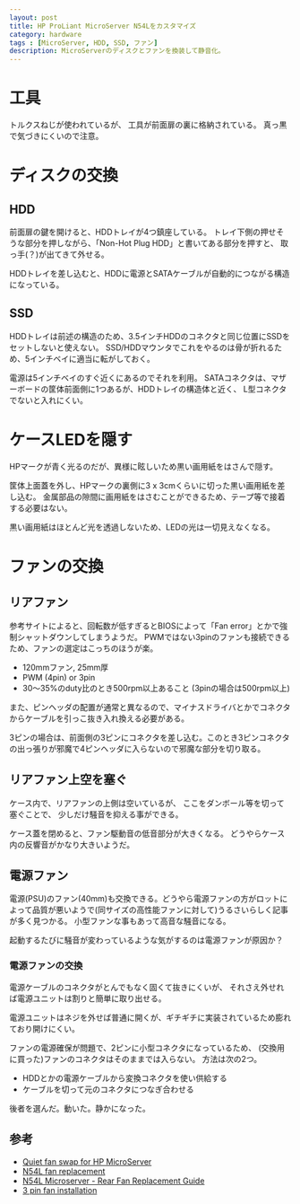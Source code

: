 ```yaml
---
layout: post
title: HP ProLiant MicroServer N54Lをカスタマイズ
category: hardware
tags : [MicroServer, HDD, SSD, ファン]
description: MicroServerのディスクとファンを換装して静音化。
---
```

# 工具
トルクスねじが使われているが、
工具が前面扉の裏に格納されている。
真っ黒で気づきにくいので注意。

# ディスクの交換

## HDD
前面扉の鍵を開けると、HDDトレイが4つ鎮座している。
トレイ下側の押せそうな部分を押しながら、「Non-Hot Plug HDD」と書いてある部分を押すと、
取っ手(？)が出てきて外せる。

HDDトレイを差し込むと、HDDに電源とSATAケーブルが自動的につながる構造になっている。

## SSD
HDDトレイは前述の構造のため、3.5インチHDDのコネクタと同じ位置にSSDをセットしないと使えない。
SSD/HDDマウンタでこれをやるのは骨が折れるため、5インチベイに適当に転がしておく。

電源は5インチベイのすぐ近くにあるのでそれを利用。
SATAコネクタは、マザーボードの筐体前面側に1つあるが、HDDトレイの構造体と近く、
L型コネクタでないと入れにくい。

# ケースLEDを隠す
HPマークが青く光るのだが、異様に眩しいため黒い画用紙をはさんで隠す。

筐体上面蓋を外し、HPマークの裏側に3 x 3cmくらいに切った黒い画用紙を差し込む。
金属部品の隙間に画用紙をはさむことができるため、テープ等で接着する必要はない。

黒い画用紙はほとんど光を透過しないため、LEDの光は一切見えなくなる。

# ファンの交換

## リアファン
参考サイトによると、回転数が低すぎるとBIOSによって「Fan error」とかで強制シャットダウンしてしまうようだ。
PWMではない3pinのファンも接続できるため、ファンの選定はこっちのほうが楽。

- 120mmファン, 25mm厚
- PWM (4pin) or 3pin
- 30～35%のduty比のとき500rpm以上あること (3pinの場合は500rpm以上)

また、ピンヘッダの配置が通常と異なるので、マイナスドライバとかでコネクタからケーブルを引っこ抜き入れ換える必要がある。

3ピンの場合は、前面側の3ピンにコネクタを差し込む。このとき3ピンコネクタの出っ張りが邪魔で4ピンヘッダに入らないので邪魔な部分を切り取る。

## リアファン上空を塞ぐ
ケース内で、リアファンの上側は空いているが、
ここをダンボール等を切って塞ぐことで、
少しだけ騒音を抑える事ができる。

ケース蓋を閉めると、ファン駆動音の低音部分が大きくなる。
どうやらケース内の反響音がかなり大きいようだ。

## 電源ファン
電源(PSU)のファン(40mm)も交換できる。どうやら電源ファンの方がロットによって品質が悪いようで(同サイズの高性能ファンに対して)うるさいらしく記事が多く見つかる。
小型ファンな事もあって高音な騒音になる。

起動するたびに騒音が変わっているような気がするのは電源ファンが原因か？

### 電源ファンの交換
電源ケーブルのコネクタがとんでもなく固くて抜きにくいが、
それさえ外せれば電源ユニットは割りと簡単に取り出せる。

電源ユニットはネジを外せば普通に開くが、ギチギチに実装されているため膨れており開けにくい。

ファンの電源確保が問題で、2ピンに小型コネクタになっているため、
(交換用に買った)ファンのコネクタはそのままでは入らない。
方法は次の2つ。

- HDDとかの電源ケーブルから変換コネクタを使い供給する
- ケーブルを切って元のコネクタにつなぎ合わせる

後者を選んだ。動いた。静かになった。


## 参考
- [Quiet fan swap for HP MicroServer](http://www.silentpcreview.com/article1193-page7.html)
- [N54L fan replacement](https://www.reox.at/blog/posts/N54L_fan_replacement/)
- [N54L Microserver - Rear Fan Replacement Guide](http://homeservershow.com/forums/index.php?/topic/8668-n54l-microserver-rear-fan-replacement-guide/)
- [3 pin fan installation](http://forums.overclockers.co.uk/showpost.php?p=24671250&amp;postcount=6457)